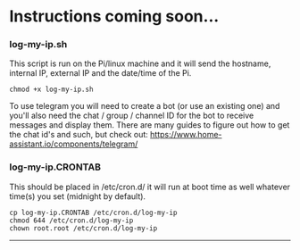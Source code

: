 # Instructions coming soon... 

### log-my-ip.sh

This script is run on the Pi/linux machine and it will send the hostname, internal IP, external IP and the date/time of the Pi.

```
chmod +x log-my-ip.sh
```

To use telegram you will need to create a bot (or use an existing one) and you'll also need the chat / group / channel ID for the bot to receive messages and display them.  There are many guides to figure out how to get the chat id's and such, but check out:
https://www.home-assistant.io/components/telegram/


### log-my-ip.CRONTAB

This should be placed in /etc/cron.d/  it will run at boot time as well whatever time(s) you set (midnight by default).

```
cp log-my-ip.CRONTAB /etc/cron.d/log-my-ip
chmod 644 /etc/cron.d/log-my-ip
chown root.root /etc/cron.d/log-my-ip
```
---
